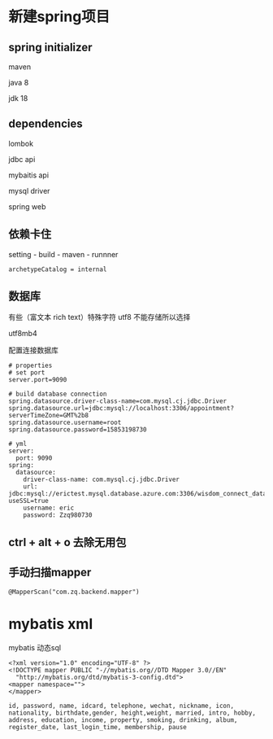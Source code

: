 # 新建spring项目

## spring initializer

maven

java 8 

jdk 18



## dependencies

lombok

jdbc api

mybaitis api

mysql driver

spring web





## 依赖卡住

setting - build - maven - runnner

```
archetypeCatalog = internal
```

## 数据库

有些（富文本 rich text）特殊字符 utf8 不能存储所以选择

utf8mb4

配置连接数据库

```
# properties
# set port
server.port=9090

# build database connection
spring.datasource.driver-class-name=com.mysql.cj.jdbc.Driver
spring.datasource.url=jdbc:mysql://localhost:3306/appointment?serverTimeZone=GMT%2b8
spring.datasource.username=root
spring.datasource.password=15853198730
```

```
# yml
server:
  port: 9090
spring:
  datasource:
    driver-class-name: com.mysql.cj.jdbc.Driver
    url: jdbc:mysql://erictest.mysql.database.azure.com:3306/wisdom_connect_database?useSSL=true
    username: eric
    password: Zzq980730

```

## ctrl + alt + o 去除无用包

## 手动扫描mapper

```
@MapperScan("com.zq.backend.mapper")
```

# mybatis xml

mybatis 动态sql

```
<?xml version="1.0" encoding="UTF-8" ?>
<!DOCTYPE mapper PUBLIC "-//mybatis.org//DTD Mapper 3.0//EN"
  "http://mybatis.org/dtd/mybatis-3-config.dtd">
<mapper namespace="">
</mapper>

```

```
id, password, name, idcard, telephone, wechat, nickname, icon, nationality, birthdate,gender, height,weight, married, intro, hobby, address, education, income, property, smoking, drinking, album, register_date, last_login_time, membership, pause
```

